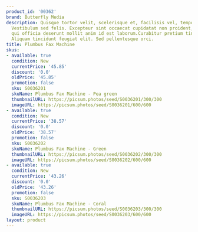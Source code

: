 ```yaml
---
product_id: '00362'
brand: Butterfly Media
description: Quisque tortor velit, scelerisque et, facilisis vel, tempor sed, urna.
  Vestibulum sed felis. Excepteur sint occaecat cupidatat non proident, sunt in culpa
  qui officia deserunt mollit anim id est laborum.Curabitur pretium tincidunt lacus.
  Aliquam tincidunt feugiat elit. Sed pellentesque orci.
title: Plumbus Fax Machine
skus:
- available: true
  condition: New
  currentPrice: '45.85'
  discount: '0.0'
  oldPrice: '45.85'
  promotion: false
  sku: S0036201
  skuName: Plumbus Fax Machine - Pea green
  thumbnailURL: https://picsum.photos/seed/S0036201/300/300
  imageURL: https://picsum.photos/seed/S0036201/600/600
- available: true
  condition: New
  currentPrice: '38.57'
  discount: '0.0'
  oldPrice: '38.57'
  promotion: false
  sku: S0036202
  skuName: Plumbus Fax Machine - Green
  thumbnailURL: https://picsum.photos/seed/S0036202/300/300
  imageURL: https://picsum.photos/seed/S0036202/600/600
- available: true
  condition: New
  currentPrice: '43.26'
  discount: '0.0'
  oldPrice: '43.26'
  promotion: false
  sku: S0036203
  skuName: Plumbus Fax Machine - Coral
  thumbnailURL: https://picsum.photos/seed/S0036203/300/300
  imageURL: https://picsum.photos/seed/S0036203/600/600
layout: product
---
```

